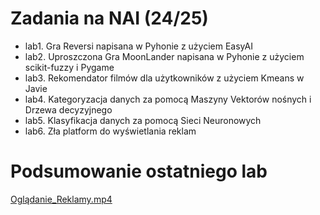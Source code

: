 # Zadania na NAI (24/25)

- lab1. Gra Reversi napisana w Pyhonie z użyciem EasyAI
- lab2. Uproszczona Gra MoonLander napisana w Pyhonie z użyciem scikit-fuzzy i Pygame
- lab3. Rekomendator filmów dla użytkowników z użyciem Kmeans w Javie
- lab4. Kategoryzacja danych za pomocą Maszyny Vektorów nośnych i Drzewa decyzyjnego
- lab5. Klasyfikacja danych za pomocą Sieci Neuronowych
- lab6. Zła platform do wyświetlania reklam 

# Podsumowanie ostatniego lab
[Oglądanie_Reklamy.mp4](lab6/testingVideo.mp4)
